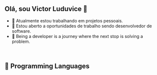 ## Olá, sou Victor Luduvice 👋</h3>

  - 🌸 Atualmente estou trabalhando em projetos pessoais.
  - 💼 Estou aberto a oportunidades de trabalho sendo desenvolvedor de software.
  - 🌱 Being a developer is a journey where the next stop is solving a problem.
</br>

## 📕 Programming Languages
<p align="center">
<img src="https://cdn.jsdelivr.net/gh/devicons/devicon/icons/java/java-original.svg" height="40" style="vertical-align:top; margin:4px/>
<img src="https://cdn.jsdelivr.net/gh/devicons/devicon/icons/javascript/javascript-original.svg" height="40" style="vertical-align:top; margin:4px/>
<img src="https://cdn.jsdelivr.net/gh/devicons/devicon/icons/html5/html5-original.svg" height="40" style="vertical-align:top; margin:4px/>
<img src="https://cdn.jsdelivr.net/gh/devicons/devicon/icons/css3/css3-original.svg" height="40" style="vertical-align:top; margin:4px/>
<img src="https://cdn.jsdelivr.net/gh/devicons/devicon/icons/nodejs/nodejs-original.svg" height="40" style="vertical-align:top; margin:4px/>
<img src="https://cdn.jsdelivr.net/gh/devicons/devicon/icons/express/express-original-wordmark.svg" height="40" style="vertical-align:top; margin:4px/>






 
 
